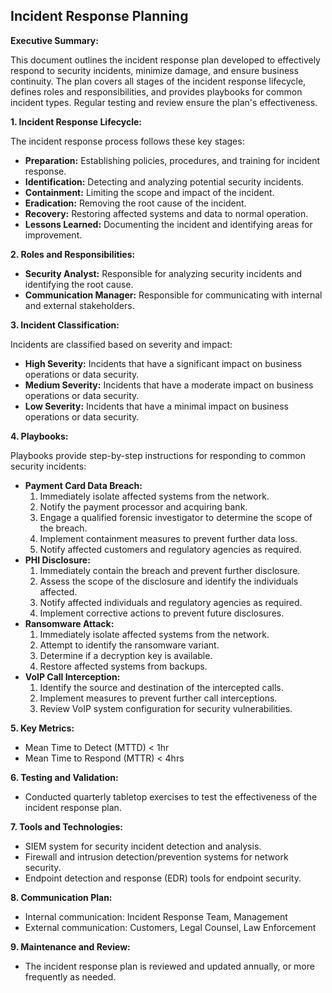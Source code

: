 ## Incident Response Planning

**Executive Summary:**

This document outlines the incident response plan developed to effectively respond to security incidents, minimize damage, and ensure business continuity. The plan covers all stages of the incident response lifecycle, defines roles and responsibilities, and provides playbooks for common incident types. Regular testing and review ensure the plan's effectiveness.

**1. Incident Response Lifecycle:**

The incident response process follows these key stages:

*   **Preparation:** Establishing policies, procedures, and training for incident response.
*   **Identification:** Detecting and analyzing potential security incidents.
*   **Containment:** Limiting the scope and impact of the incident.
*   **Eradication:** Removing the root cause of the incident.
*   **Recovery:** Restoring affected systems and data to normal operation.
*   **Lessons Learned:** Documenting the incident and identifying areas for improvement.

**2. Roles and Responsibilities:**

*   **Security Analyst:** Responsible for analyzing security incidents and identifying the root cause.
*   **Communication Manager:** Responsible for communicating with internal and external stakeholders.

**3. Incident Classification:**

Incidents are classified based on severity and impact:

*   **High Severity:** Incidents that have a significant impact on business operations or data security.
*   **Medium Severity:** Incidents that have a moderate impact on business operations or data security.
*   **Low Severity:** Incidents that have a minimal impact on business operations or data security.

**4. Playbooks:**

Playbooks provide step-by-step instructions for responding to common security incidents:

*   **Payment Card Data Breach:**
    1.  Immediately isolate affected systems from the network.
    2.  Notify the payment processor and acquiring bank.
    3.  Engage a qualified forensic investigator to determine the scope of the breach.
    4.  Implement containment measures to prevent further data loss.
    5.  Notify affected customers and regulatory agencies as required.
*   **PHI Disclosure:**
    1.  Immediately contain the breach and prevent further disclosure.
    2.  Assess the scope of the disclosure and identify the individuals affected.
    3.  Notify affected individuals and regulatory agencies as required.
    4.  Implement corrective actions to prevent future disclosures.
*   **Ransomware Attack:**
    1.  Immediately isolate affected systems from the network.
    2.  Attempt to identify the ransomware variant.
    3.  Determine if a decryption key is available.
    4.  Restore affected systems from backups.
*   **VoIP Call Interception:**
    1.  Identify the source and destination of the intercepted calls.
    2.  Implement measures to prevent further call interceptions.
    3.  Review VoIP system configuration for security vulnerabilities.

**5. Key Metrics:**

*   Mean Time to Detect (MTTD) < 1hr
*   Mean Time to Respond (MTTR) < 4hrs

**6. Testing and Validation:**

*   Conducted quarterly tabletop exercises to test the effectiveness of the incident response plan.

**7. Tools and Technologies:**

*   SIEM system for security incident detection and analysis.
*   Firewall and intrusion detection/prevention systems for network security.
*   Endpoint detection and response (EDR) tools for endpoint security.

**8. Communication Plan:**

*   Internal communication: Incident Response Team, Management
*   External communication: Customers, Legal Counsel, Law Enforcement

**9. Maintenance and Review:**

*   The incident response plan is reviewed and updated annually, or more frequently as needed.